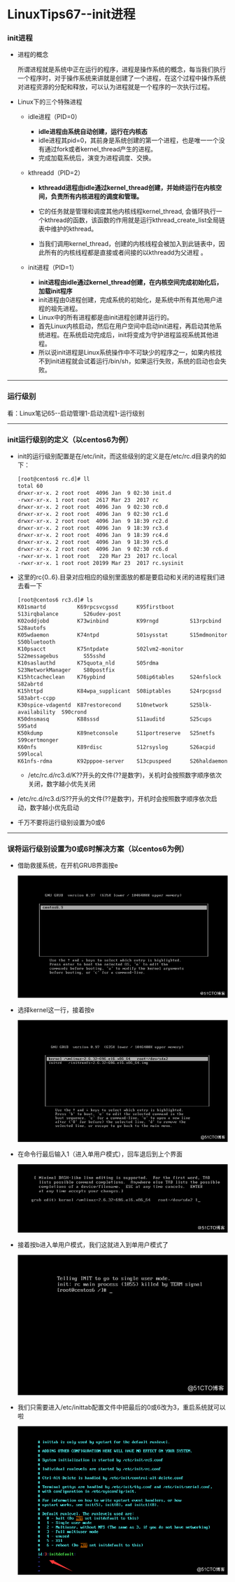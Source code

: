 # LinuxTips67--init进程

### init进程

+ 进程的概念

  所谓进程就是系统中正在运行的程序，进程是操作系统的概念，每当我们执行一个程序时，对于操作系统来讲就是创建了一个进程，在这个过程中操作系统对进程资源的分配和释放，可以认为进程就是一个程序的一次执行过程。

+ Linux下的三个特殊进程

  + idle进程（PID=0）

    + **idle进程由系统自动创建，运行在内核态**
    + idle进程其pid=0，其前身是系统创建的第一个进程，也是唯一一个没有通过fork或者kernel_thread产生的进程。
    + 完成加载系统后，演变为进程调度、交换。

  + kthreadd（PID=2）

    + **kthreadd进程由idle通过kernel_thread创建，并始终运行在内核空间，负责所有内核进程的调度和管理。**

    + 它的任务就是管理和调度其他内核线程kernel_thread, 会循环执行一个kthread的函数，该函数的作用就是运行kthread_create_list全局链表中维护的kthread。

    + 当我们调用kernel_thread，创建的内核线程会被加入到此链表中，因此所有的内核线程都是直接或者间接的以kthreadd为父进程 。

  + init进程（PID=1）
    + **init进程由idle通过kernel_thread创建，在内核空间完成初始化后，加载init程序**
    + init进程由0进程创建，完成系统的初始化，是系统中所有其他用户进程的祖先进程。
    + Linux中的所有进程都是由init进程创建并运行的。
    + 首先Linux内核启动，然后在用户空间中启动init进程，再启动其他系统进程。在系统启动完成后，init将变成为守护进程监视系统其他进程。
    + 所以说init进程是Linux系统操作中不可缺少的程序之一，如果内核找不到init进程就会试着运行/bin/sh，如果运行失败，系统的启动也会失败。

---

### 运行级别

看：Linux笔记65--启动管理1-启动流程1-运行级别

---

### init运行级别的定义（以centos6为例）

+ init的运行级别配置是在/etc/init，而这些级别的定义是在/etc/rc.d目录内的如下：

  ```shell
  [root@centos6 rc.d]# ll
  total 60
  drwxr-xr-x. 2 root root  4096 Jan  9 02:30 init.d
  -rwxr-xr-x. 1 root root  2617 Mar 23  2017 rc
  drwxr-xr-x. 2 root root  4096 Jan  9 02:30 rc0.d
  drwxr-xr-x. 2 root root  4096 Jan  9 02:30 rc1.d
  drwxr-xr-x. 2 root root  4096 Jan  9 18:39 rc2.d
  drwxr-xr-x. 2 root root  4096 Jan  9 18:39 rc3.d
  drwxr-xr-x. 2 root root  4096 Jan  9 18:39 rc4.d
  drwxr-xr-x. 2 root root  4096 Jan  9 18:39 rc5.d
  drwxr-xr-x. 2 root root  4096 Jan  9 02:30 rc6.d
  -rwxr-xr-x. 1 root root   220 Mar 23  2017 rc.local
  -rwxr-xr-x. 1 root root 20199 Mar 23  2017 rc.sysinit
  ```

+ 这里的rc{0..6}.目录对应相应的级别里面放的都是要启动和关闭的进程我们进去看一下

  ```shell
  [root@centos6 rc3.d]# ls
  K01smartd          K69rpcsvcgssd      K95firstboot     S13irqbalance        S26udev-post
  K02oddjobd         K73winbind         K99rngd          S13rpcbind           S28autofs
  K05wdaemon         K74ntpd            S01sysstat       S15mdmonitor         S50bluetooth
  K10psacct          K75ntpdate         S02lvm2-monitor  S22messagebus        S55sshd
  K10saslauthd       K75quota_nld       S05rdma          S23NetworkManager    S80postfix
  K15htcacheclean    K76ypbind          S08ip6tables     S24nfslock           S82abrtd
  K15httpd           K84wpa_supplicant  S08iptables      S24rpcgssd           S83abrt-ccpp
  K30spice-vdagentd  K87restorecond     S10network       S25blk-availability  S90crond
  K50dnsmasq         K88sssd            S11auditd        S25cups              S95atd
  K50kdump           K89netconsole      S11portreserve   S25netfs             S99certmonger
  K60nfs             K89rdisc           S12rsyslog       S26acpid             S99local
  K61nfs-rdma        K92pppoe-server    S13cpuspeed      S26haldaemon
  ```

  + /etc/rc.d/rc3.d/K??开头的文件(??是数字)，关机时会按照数字顺序依次关闭，数字越小优先关闭
+ /etc/rc.d/rc3.d/S??开头的文件(??是数字)，开机时会按照数字顺序依次启动，数字越小优先启动
  
+ 千万不要将运行级别设置为0或6

---

### 误将运行级别设置为0或6时解决方案（以centos6为例）

+ 借助救援系统，在开机GRUB界面按e

  ![Tips67-1](Tips67-1.png)

+ 选择kernel这一行，接着按e

  ![Tips67-1](Tips67-2.png)

+ 在命令行最后输入1（进入单用户模式），回车退后到上个界面

  ![Tips67-1](Tips67-3.png)

+ 接着按b进入单用户模式，我们这就进入到单用户模式了

  ![Tips67-1](Tips67-4.png)

+ 我们只需要进入/etc/inittab配置文件中把最后的0或6改为3，重启系统就可以啦

  ![Tips67-1](Tips67-5.png)

  